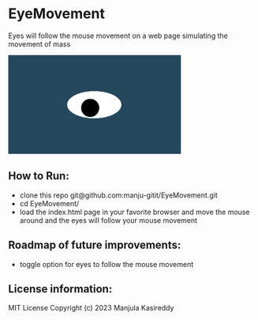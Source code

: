 # EyeMovement
 <p>Eyes will follow the mouse movement on a web page simulating the movement of mass</p> 
 <p>
  <img src="./oneeye.png" height="200" width="350">
 </p>
<h2>How to Run:</h2>
<ul>
  <li>clone this repo git@github.com:manju-gitit/EyeMovement.git </li>
  <li>cd EyeMovement/ </li>
  <li>load the index.html page in your favorite browser and move the mouse around and the eyes will follow your mouse movement </li>
</ul>  
<h2>Roadmap of future improvements: </h2>
 <ul>
  <li>toggle option for eyes to follow the mouse movement </li>
 </ul>
<h2>License information:</h2>
 MIT License Copyright (c) 2023 Manjula Kasireddy
